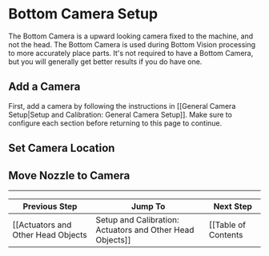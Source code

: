 # Bottom Camera Setup
The Bottom Camera is a upward looking camera fixed to the machine, and not the head. The Bottom Camera is used during Bottom Vision processing to more accurately place parts. It's not required to have a Bottom Camera, but you will generally get better results if you do have one.

## Add a Camera
First, add a camera by following the instructions in [[General Camera Setup|Setup and Calibration: General Camera Setup]]. Make sure to configure each section before returning to this page to continue.

## Set Camera Location

## Move Nozzle to Camera

***

| Previous Step                 | Jump To                 | Next Step                                   |
| ----------------------------- | ----------------------- | ------------------------------------------- |
| [[Actuators and Other Head Objects|Setup and Calibration: Actuators and Other Head Objects]] | [[Table of Contents|Setup and Calibration]] | [[Feeders|Setup and Calibration: Feeders]] |